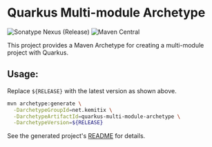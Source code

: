 # Quarkus Multi-module Archetype

![Sonatype Nexus (Release)](https://img.shields.io/nexus/r/https/oss.sonatype.org/net.kemitix/quarkus-multi-module-archetype.svg?style=for-the-badge)
![Maven Central](https://img.shields.io/maven-central/v/net.kemitix/quarkus-multi-module-archetype.svg?style=for-the-badge)

This project provides a Maven Archetype for creating a multi-module project with Quarkus.

## Usage:

Replace `${RELEASE}` with the latest version as shown above.

```bash
mvn archetype:generate \
  -DarchetypeGroupId=net.kemitix \
  -DarchetypeArtifactId=quarkus-multi-module-archetype \
  -DarchetypeVersion=${RELEASE}
```

See the generated project's [README](./src/main/resources/archetype-resources/README.md) for details.
